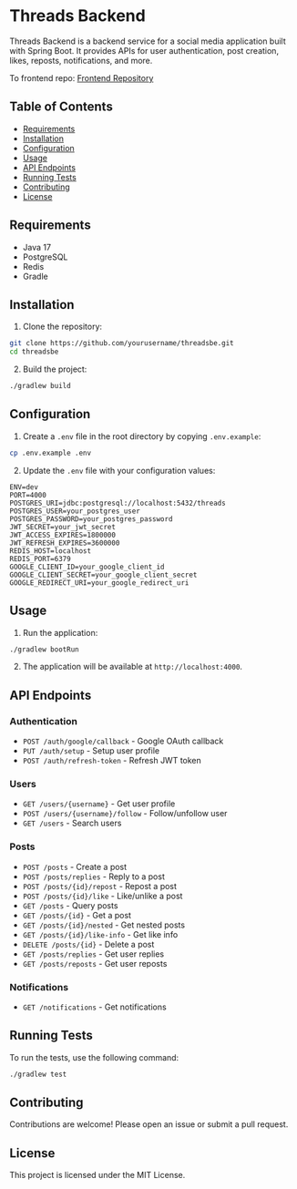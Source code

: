 # Threads Backend

Threads Backend is a backend service for a social media application built with Spring Boot. It provides APIs for user authentication, post creation, likes, reposts, notifications, and more.

To frontend repo: [Frontend Repository](https://github.com/vietddude/threads-clone-fe)

## Table of Contents

- [Requirements](#requirements)
- [Installation](#installation)
- [Configuration](#configuration)
- [Usage](#usage)
- [API Endpoints](#api-endpoints)
- [Running Tests](#running-tests)
- [Contributing](#contributing)
- [License](#license)

## Requirements

- Java 17
- PostgreSQL
- Redis
- Gradle

## Installation

1. Clone the repository:

```sh
git clone https://github.com/yourusername/threadsbe.git
cd threadsbe
```

2. Build the project:

```sh
./gradlew build
```

## Configuration

1. Create a `.env` file in the root directory by copying `.env.example`:

```sh
cp .env.example .env
```

2. Update the `.env` file with your configuration values:

```env
ENV=dev
PORT=4000
POSTGRES_URI=jdbc:postgresql://localhost:5432/threads
POSTGRES_USER=your_postgres_user
POSTGRES_PASSWORD=your_postgres_password
JWT_SECRET=your_jwt_secret
JWT_ACCESS_EXPIRES=1800000
JWT_REFRESH_EXPIRES=3600000
REDIS_HOST=localhost
REDIS_PORT=6379
GOOGLE_CLIENT_ID=your_google_client_id
GOOGLE_CLIENT_SECRET=your_google_client_secret
GOOGLE_REDIRECT_URI=your_google_redirect_uri
```

## Usage

1. Run the application:

```sh
./gradlew bootRun
```

2. The application will be available at `http://localhost:4000`.

## API Endpoints

### Authentication

- `POST /auth/google/callback` - Google OAuth callback
- `PUT /auth/setup` - Setup user profile
- `POST /auth/refresh-token` - Refresh JWT token

### Users

- `GET /users/{username}` - Get user profile
- `POST /users/{username}/follow` - Follow/unfollow user
- `GET /users` - Search users

### Posts

- `POST /posts` - Create a post
- `POST /posts/replies` - Reply to a post
- `POST /posts/{id}/repost` - Repost a post
- `POST /posts/{id}/like` - Like/unlike a post
- `GET /posts` - Query posts
- `GET /posts/{id}` - Get a post
- `GET /posts/{id}/nested` - Get nested posts
- `GET /posts/{id}/like-info` - Get like info
- `DELETE /posts/{id}` - Delete a post
- `GET /posts/replies` - Get user replies
- `GET /posts/reposts` - Get user reposts

### Notifications

- `GET /notifications` - Get notifications

## Running Tests

To run the tests, use the following command:

```sh
./gradlew test
```

## Contributing

Contributions are welcome! Please open an issue or submit a pull request.

## License

This project is licensed under the MIT License.
